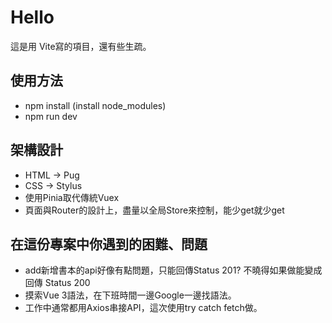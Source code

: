 # Hello

這是用 Vite寫的項目，還有些生疏。

## 使用方法

- npm install (install node_modules)
- npm run dev

## 架構設計

- HTML -> Pug
- CSS -> Stylus
- 使用Pinia取代傳統Vuex
- 頁面與Router的設計上，盡量以全局Store來控制，能少get就少get

## 在這份專案中你遇到的困難、問題

- add新增書本的api好像有點問題，只能回傳Status 201? 不曉得如果做能變成回傳 Status 200
- 摸索Vue 3語法，在下班時間一邊Google一邊找語法。
- 工作中通常都用Axios串接API，這次使用try catch fetch做。